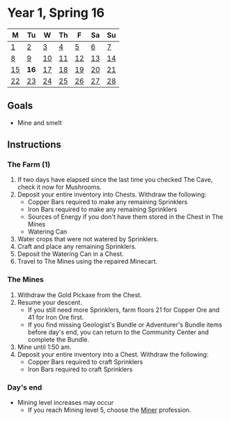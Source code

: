 # Year 1, Spring 16

| M                          | Tu                        | W                         | Th                        | F                         | Sa                        | Su                        |
| -------------------------- | ------------------------- | ------------------------- | ------------------------- |-------------------------- | ------------------------- | ------------------------- |
| [1](year-1-spring-1.md)    | [2](year-1-spring-2.md)   | [3](year-1-spring-3.md)   | [4](year-1-spring-4.md)   | [5](year-1-spring-5.md)   | [6](year-1-spring-6.md)   | [7](year-1-spring-7.md)   |
| [8](year-1-spring-8.md)    | [9](year-1-spring-9.md)   | [10](year-1-spring-10.md) | [11](year-1-spring-11.md) | [12](year-1-spring-12.md) | [13](year-1-spring-13.md) | [14](year-1-spring-14.md) |
| [15](year-1-spring-15.md)  | **16**                    | [17](year-1-spring-17.md) | [18](year-1-spring-18.md) | [19](year-1-spring-19.md) | [20](year-1-spring-20.md) | [21](year-1-spring-21.md) |
| [22](year-1-spring-22.md)  | [23](year-1-spring-23.md) | [24](year-1-spring-24.md) | [25](year-1-spring-25.md) | [26](year-1-spring-26.md) | [27](year-1-spring-27.md) | [28](year-1-spring-28.md) |

## Goals

- Mine and smelt

## Instructions

### The Farm (1)

1. If two days have elapsed since the last time you checked The Cave, check it now for Mushrooms.
2. Deposit your entire inventory into Chests. Withdraw the following:
   - Copper Bars required to make any remaining Sprinklers
   - Iron Bars required to make any remaining Sprinklers
   - Sources of Energy if you don't have them stored in the Chest in The Mines
   - Watering Can
3. Water crops that were not watered by Sprinklers.
4. Craft and place any remaining Sprinklers.
5. Deposit the Watering Can in a Chest.
6. Travel to The Mines using the repaired Minecart.

### The Mines

1. Withdraw the Gold Pickaxe from the Chest.
2. Resume your descent.
   - If you still need more Sprinklers, farm floors 21 for Copper Ore and 41 for Iron Ore first.
   - If you find missing Geologist's Bundle or Adventurer's Bundle items before day's end, you can return to the Community Center and complete the Bundle.
3. Mine until 1:50 am.
4. Deposit your entire inventory into a Chest. Withdraw the following:
   - Copper Bars required to craft Sprinklers
   - Iron Bars required to craft Sprinklers

### Day's end

- Mining level increases may occur
  - If you reach Mining level 5, choose the [Miner](https://stardewvalleywiki.com/Mining/Skill) profession.
